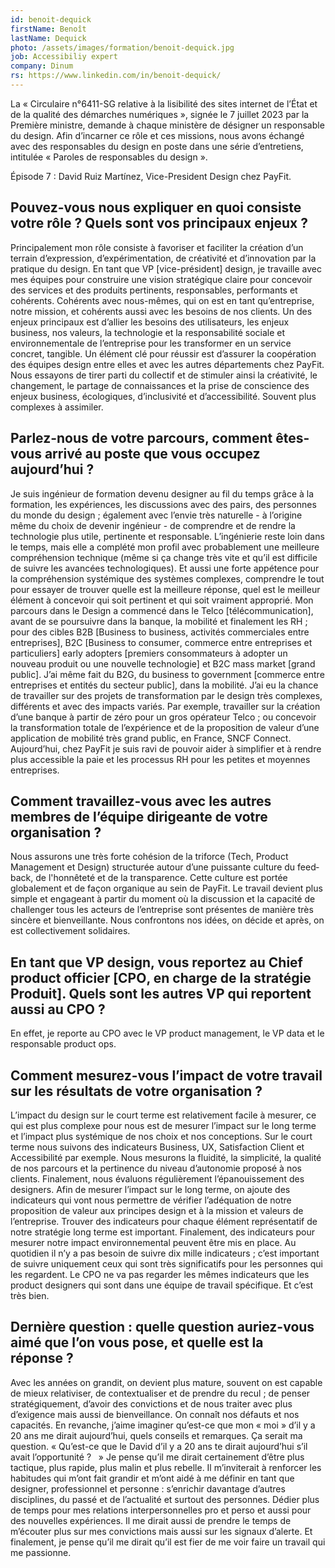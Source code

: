 ```yaml
---
id: benoit-dequick
firstName: Benoît
lastName: Dequick
photo: /assets/images/formation/benoit-dequick.jpg
job: Accessibiliy expert
company: Dinum
rs: https://www.linkedin.com/in/benoit-dequick/
---
```


<p class="fr-text--lead">La «&nbsp;Circulaire n°6411-SG relative à la lisibilité des sites internet de l’État et de la qualité des démarches numériques&nbsp;», signée le 7 juillet 2023 par la Première ministre, demande à chaque ministère de désigner un responsable du design. Afin d’incarner ce rôle et ces missions, nous avons échangé avec des responsables du design en poste dans une série d’entretiens, intitulée «&nbsp;Paroles de responsables du design&nbsp;».</p>
<p class="fr-text--lead">Épisode 7&nbsp;: David Ruiz Martínez, <span lang="en">Vice-President Design</span> chez PayFit.</p>

<h2 class="fr-h6">Pouvez-vous nous expliquer en quoi consiste votre rôle&nbsp;? Quels sont vos principaux enjeux&nbsp;?</h2>

Principalement mon rôle consiste à favoriser et faciliter la création d’un terrain d’expression, d’expérimentation, de créativité et d’innovation par la pratique du design. En tant que VP [vice-président] design, je travaille avec mes équipes pour construire une vision stratégique claire pour concevoir des services et des produits pertinents, responsables, performants et cohérents. Cohérents avec nous-mêmes, qui on est en tant qu’entreprise, notre mission, et cohérents aussi avec les besoins de nos clients.
Un des enjeux principaux est d’allier les besoins des utilisateurs, les enjeux business, nos valeurs, la technologie et la responsabilité sociale et environnementale de l’entreprise pour les transformer en un service concret, tangible.
Un élément clé pour réussir est d’assurer la coopération des équipes design entre elles et avec les autres départements chez PayFit. Nous essayons de tirer parti du collectif et de stimuler ainsi la créativité, le changement, le partage de connaissances et la prise de conscience des enjeux <span lang="en">business</span>, écologiques, d’inclusivité et d’accessibilité. Souvent plus complexes à assimiler.

<h2 class="fr-h6">Parlez-nous de votre parcours, comment êtes-vous arrivé au poste que vous occupez aujourd’hui&nbsp;?</h2>

Je suis ingénieur de formation devenu designer au fil du temps grâce à la formation, les expériences, les discussions avec des pairs, des personnes du monde du design&nbsp;; également avec l’envie très naturelle -&nbsp;à l’origine même du choix de devenir ingénieur&nbsp;- de comprendre et de rendre la technologie plus utile, pertinente et responsable. L’ingénierie reste loin dans le temps, mais elle a complété mon profil avec probablement une meilleure compréhension technique (même si ça change très vite et qu’il est difficile de suivre les avancées technologiques). Et aussi une forte appétence pour la compréhension systémique des systèmes complexes, comprendre le tout pour essayer de trouver quelle est la meilleure réponse, quel est le meilleur élément à concevoir qui soit pertinent et qui soit vraiment approprié.
Mon parcours dans le Design a commencé dans le Telco [télécommunication], avant de se poursuivre dans la banque, la mobilité et finalement les RH&nbsp;; pour des cibles <span lang="en">B2B [Business to business</span>, activités commerciales entre entreprises], <span lang="en">B2C [Business to consumer</span>, commerce entre entreprises et particuliers] <span lang="en">early adopters</span> [premiers consommateurs à adopter un nouveau produit ou une nouvelle technologie] et <span lang="en">B2C mass market</span> [grand public]. J’ai même fait du <span lang="en">B2G</span>, du <span lang="en">business to government</span> [commerce entre entreprises et entités du secteur public], dans la mobilité. J’ai eu la chance de travailler sur des projets de transformation par le design très complexes, différents et avec des impacts variés. Par exemple, travailler sur la création d’une banque à partir de zéro pour un gros opérateur Telco&nbsp;; ou concevoir la transformation totale de l’expérience et de la proposition de valeur d’une application de mobilité très grand public, en France, SNCF Connect. Aujourd’hui, chez PayFit je suis ravi de pouvoir aider à simplifier et à rendre plus accessible la paie et les processus RH pour les petites et moyennes entreprises.

<h2 class="fr-h6">Comment travaillez-vous avec les autres membres de l’équipe dirigeante de votre organisation&nbsp;?</h2>

Nous assurons une très forte cohésion de la triforce (Tech, <span lang="en">Product Management</span> et Design) structurée autour d’une puissante culture du <span lang="en">feedback</span>, de l'honnêteté et de la transparence. Cette culture est portée globalement et de façon organique au sein de PayFit. Le travail devient plus simple et engageant à partir du moment où la discussion et la capacité de challenger tous les acteurs de l’entreprise sont présentes de manière très sincère et bienveillante. Nous confrontons nos idées, on décide et après, on est collectivement solidaires. 

<h2 class="fr-h6">En tant que VP design, vous reportez au <span lang="en">Chief product officier</span> [<span lang="en">CPO</span>, en charge de la stratégie Produit]. Quels sont les autres VP qui reportent aussi au <span lang="en">CPO</span>&nbsp;?</h2>

En effet, je reporte au <span lang="en">CPO</span> avec le <span lang="en">VP product management</span>, le <span lang="en">VP data</span> et le responsable <span lang="en">product ops</span>. 

<h2 class="fr-h6">Comment mesurez-vous l’impact de votre travail sur les résultats de votre organisation&nbsp;?</h2>

L’impact du design sur le court terme est relativement facile à mesurer, ce qui est plus complexe pour nous est de mesurer l’impact sur le long terme et l’impact plus systémique de nos choix et nos conceptions.
Sur le court terme nous suivons des indicateurs <span lang="en">Business</span>, UX, Satisfaction Client et Accessibilité par exemple. Nous mesurons la fluidité, la simplicité, la qualité de nos parcours et la pertinence du niveau d’autonomie proposé à nos clients. Finalement, nous évaluons régulièrement l’épanouissement des designers.
Afin de mesurer l’impact sur le long terme, on ajoute des indicateurs qui vont nous permettre de vérifier l’adéquation de notre proposition de valeur aux principes design et à la mission et valeurs de l’entreprise. Trouver des indicateurs pour chaque élément représentatif de notre stratégie long terme est important. Finalement, des indicateurs pour mesurer notre impact environnemental peuvent être mis en place.
Au quotidien il n’y a pas besoin de suivre dix mille indicateurs&nbsp;; c’est important de suivre uniquement ceux qui sont très significatifs pour les personnes qui les regardent. Le <span lang="en">CPO </span> ne va pas regarder les mêmes indicateurs que les product designers qui sont dans une équipe de travail spécifique. Et c’est très bien.

<h2 class="fr-h6">Dernière question&nbsp;: quelle question auriez-vous aimé que l’on vous pose, et quelle est la réponse&nbsp;?</h2>

Avec les années on grandit, on devient plus mature, souvent on est capable de mieux relativiser, de contextualiser et de prendre du recul&nbsp;; de penser stratégiquement, d’avoir des convictions et de nous traiter avec plus d’exigence mais aussi de bienveillance. On connaît nos défauts et nos capacités.
En revanche, j’aime imaginer qu’est-ce que mon «&nbsp;moi&nbsp;» d’il y a 20 ans me dirait aujourd’hui, quels conseils et remarques. Ça serait ma question. «&nbsp;Qu’est-ce que le David d’il y a 20 ans te dirait aujourd’hui s’il avait l’opportunité&nbsp;? &nbsp; »
Je pense qu’il me dirait certainement d’être plus tactique, plus rapide, plus malin et plus rebelle. Il m’inviterait à renforcer les habitudes qui m’ont fait grandir et m’ont aidé à me définir en tant que designer, professionnel et personne&nbsp;: s’enrichir davantage d’autres disciplines, du passé et de l’actualité et surtout des personnes. Dédier plus de temps pour mes relations interpersonnelles pro et perso et aussi pour des nouvelles expériences. Il me dirait aussi de prendre le temps de m’écouter plus sur mes convictions mais aussi sur les signaux d’alerte. Et finalement, je pense qu’il me dirait qu’il est fier de me voir faire un travail qui me passionne.
